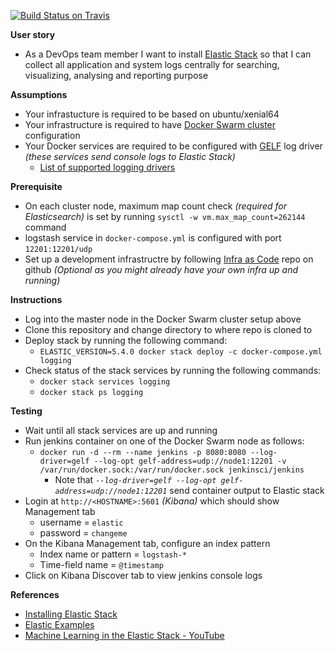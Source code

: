 [![Build Status on Travis](https://travis-ci.org/shazChaudhry/logging.svg?branch=master "CI build status on Travis")](https://travis-ci.org/shazChaudhry/logging)

**User story**
- As a DevOps team member I want to install [Elastic Stack](https://www.elastic.co/products) so that I can collect all application and system logs centrally for searching, visualizing, analysing and reporting purpose

**Assumptions**
* Your infrastucture is required to be based on ubuntu/xenial64
* Your infrastructure is required to have [Docker Swarm cluster](https://docs.docker.com/get-started/part4/#understanding-swarm-clusters) configuration
* Your Docker services are required to be configured with [GELF](http://docs.graylog.org/en/2.2/pages/gelf.html) log driver _(these services send console logs to Elastic Stack)_
  * [List of supported logging drivers](https://docs.docker.com/engine/admin/logging/overview/#supported-logging-drivers)

**Prerequisite**
* On each cluster node, maximum map count check _(required for Elasticsearch)_ is set by running `sysctl -w vm.max_map_count=262144` command
* logstash service in `docker-compose.yml` is configured with port `12201:12201/udp`
* Set up a development infrastructre by following [Infra as Code](https://github.com/shazChaudhry/infra) repo on github _(Optional as you might already have your own infra up and running)_

**Instructions**
* Log into the master node in the Docker Swarm cluster setup above
* Clone this repository and change directory to where repo is cloned to
* Deploy stack by running the following command:
  * `ELASTIC_VERSION=5.4.0 docker stack deploy -c docker-compose.yml logging`
* Check status of the stack services by running the following commands:
  *   `docker stack services logging`
  *   `docker stack ps logging`

**Testing**
* Wait until all stack services are up and running
* Run jenkins container on one of the Docker Swarm node as follows:
  * `docker run -d --rm --name jenkins -p 8080:8080 --log-driver=gelf --log-opt gelf-address=udp://node1:12201 -v /var/run/docker.sock:/var/run/docker.sock jenkinsci/jenkins`
    * Note that _`--log-driver=gelf --log-opt gelf-address=udp://node1:12201`_ send container output to Elastic stack
* Login at `http://<HOSTNAME>:5601` _(Kibana)_  which should show Management tab
  * username = `elastic`
  * password = `changeme`
* On the Kibana Management tab, configure an index pattern
  * Index name or pattern = `logstash-*`
  * Time-field name = `@timestamp`
* Click on Kibana Discover tab to view jenkins console logs

**References**
- [Installing Elastic Stack](https://www.elastic.co/guide/en/elastic-stack/current/installing-elastic-stack.html)
- [Elastic Examples](https://github.com/elastic/examples)
- [ Machine Learning in the Elastic Stack - YouTube](https://www.youtube.com/watch?v=n6xW6YWYgs0&feature=youtu.be)
